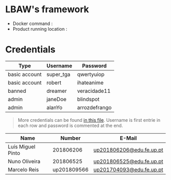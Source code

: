 # LBAW's framework

- Docker command : 
- Product running location : 

# Credentials

| Type          | Username  | Password |
| ------------- | --------- | -------- |
| basic account | super_tga    | qwertyuiop |
| basic account | robert    | ihateanime |
|  banned  |  dreamer   | veracidade11 |
| admin | janeDoe    | blindspot |
| admin | alanYo    | arrozdefrango |

> More credentials can be found [in this file](resources/sql/populate.sql). Username is first entrie in each row and password is commented at the end.


| Name                      | Number    | E-Mail               |
| ------------------------- | --------- | ------------------   |
| Luís Miguel Pinto         | 201806206 | up201806206@edu.fe.up.pt |
| Nuno Oliveira             | 201806525 | up201806525@edu.fe.up.pt |
| Marcelo Reis             | up201809566 |  up201704093@edu.fe.up.pt |

